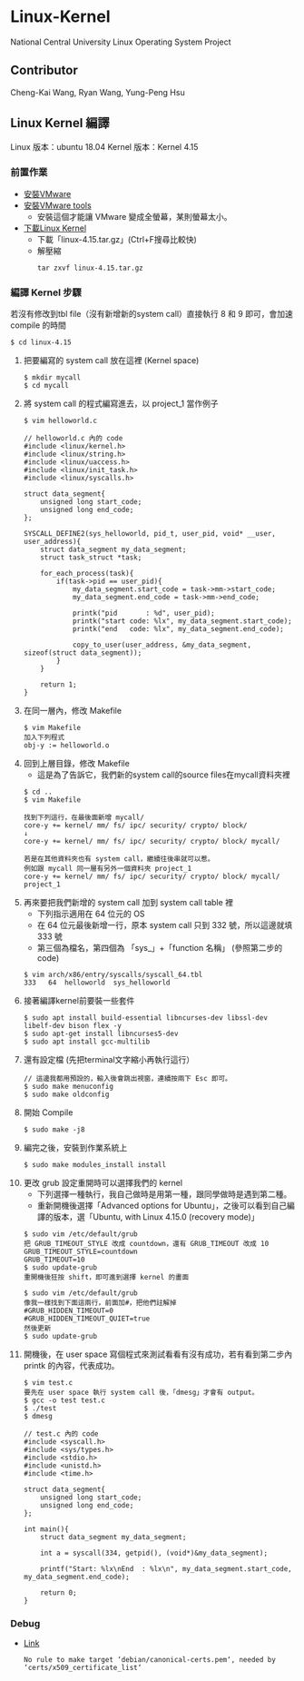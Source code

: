 # Linux-Kernel
National Central University Linux Operating System Project

## Contributor
Cheng-Kai Wang, Ryan Wang, Yung-Peng Hsu




## Linux Kernel 編譯
Linux 版本：ubuntu 18.04
Kernel 版本：Kernel 4.15

### 前置作業
* [安裝VMware](https://blog.xuite.net/yh96301/blog/341981056-VMware+Workstation+16+Player%E5%AE%89%E8%A3%9DUbuntu+20.04%3E)
* [安裝VMware tools](https://www.youtube.com/watch?v=fSOvnlEowLA)
    * 安裝這個才能讓 VMware 變成全螢幕，某則螢幕太小。
* [下載Linux Kernel](http://ftp.ntu.edu.tw/linux/kernel/v4.x/?fbclid=IwAR0fq2e0T60YB54O2xZGouyQ33z4o_kxkmElhdn-y9CqIZnq2bc2lwVIdwk)
    * 下載「linux-4.15.tar.gz」(Ctrl+F搜尋比較快)
    * 解壓縮
        ```
        tar zxvf linux-4.15.tar.gz
        ```

### 編譯 Kernel 步驟
若沒有修改到tbl file（沒有新增新的system call）直接執行 8 和 9 即可，會加速 compile 的時間
```
$ cd linux-4.15
```
1. 把要編寫的 system call 放在這裡 (Kernel space)
    ```
    $ mkdir mycall
    $ cd mycall
    ```
2. 將 system call 的程式編寫進去，以 project_1 當作例子
    ```
    $ vim helloworld.c
    ```
    ```c=
    // helloworld.c 內的 code
    #include <linux/kernel.h>
    #include <linux/string.h>
    #include <linux/uaccess.h>
    #include <linux/init_task.h>
    #include <linux/syscalls.h>

    struct data_segment{
        unsigned long start_code;
        unsigned long end_code;
    };

    SYSCALL_DEFINE2(sys_helloworld, pid_t, user_pid, void* __user, user_address){
        struct data_segment my_data_segment;
        struct task_struct *task;

        for_each_process(task){
            if(task->pid == user_pid){
                my_data_segment.start_code = task->mm->start_code;
                my_data_segment.end_code = task->mm->end_code;

                printk("pid       : %d", user_pid);
                printk("start code: %lx", my_data_segment.start_code);
                printk("end   code: %lx", my_data_segment.end_code);

                copy_to_user(user_address, &my_data_segment, sizeof(struct data_segment));
            }
        }

        return 1;
    }
    ```
3. 在同一層內，修改 Makefile
    ```
    $ vim Makefile
    加入下列程式
    obj-y := helloworld.o
    ```
4. 回到上層目錄，修改 Makefile
    * 這是為了告訴它，我們新的system call的source files在mycall資料夾裡
    ```
    $ cd ..
    $ vim Makefile

    找到下列這行，在最後面新增 mycall/
    core-y += kernel/ mm/ fs/ ipc/ security/ crypto/ block/
    ↓
    core-y += kernel/ mm/ fs/ ipc/ security/ crypto/ block/ mycall/
    
    若是在其他資料夾也有 system call，繼續往後串就可以惹。
    例如跟 mycall 同一層有另外一個資料夾 project_1
    core-y += kernel/ mm/ fs/ ipc/ security/ crypto/ block/ mycall/ project_1
    ```
5. 再來要把我們新增的 system call 加到 system call table 裡
    * 下列指示適用在 64 位元的 OS
    * 在 64 位元最後新增一行，原本 system call 只到 332 號，所以這邊就填 333 號
    * 第三個為檔名，第四個為 「sys_」+「function 名稱」 (參照第二步的 code)
    ```
    $ vim arch/x86/entry/syscalls/syscall_64.tbl
    333   64  helloworld  sys_helloworld
    ```
6. 接著編譯kernel前要裝一些套件
    ```
    $ sudo apt install build-essential libncurses-dev libssl-dev libelf-dev bison flex -y
    $ sudo apt-get install libncurses5-dev
    $ sudo apt install gcc-multilib
    ```
7. 還有設定檔 (先把terminal文字縮小再執行這行）
    ```
    // 這邊我都用預設的，輸入後會跳出視窗，連續按兩下 Esc 即可。
    $ sudo make menuconfig
    $ sudo make oldconfig
    ```
8. 開始 Compile
    ```
    $ sudo make -j8
    ```
9. 編完之後，安裝到作業系統上
    ```
    $ sudo make modules_install install
    ```
10. 更改 grub 設定重開時可以選擇我們的 kernel 
    * 下列選擇一種執行，我自己做時是用第一種，跟同學做時是遇到第二種。
    * 重新開機後選擇「Advanced options for Ubuntu」，之後可以看到自己編譯的版本，選「Ubuntu, with Linux 4.15.0 (recovery mode)」
    ```
    $ sudo vim /etc/default/grub
    把 GRUB_TIMEOUT_STYLE 改成 countdown，還有 GRUB_TIMEOUT 改成 10
    GRUB_TIMEOUT_STYLE=countdown
    GRUB_TIMEOUT=10
    $ sudo update-grub
    重開機後狂按 shift，即可進到選擇 kernel 的畫面
    ```
    ```
    $ sudo vim /etc/default/grub
    像我一樣找到下面這兩行，前面加#，把他們註解掉
    #GRUB_HIDDEN_TIMEOUT=0
    #GRUB_HIDDEN_TIMEOUT_QUIET=true
    然後更新
    $ sudo update-grub
    ```
11. 開機後，在 user space 寫個程式來測試看看有沒有成功，若有看到第二步內 printk 的內容，代表成功。
    ```
    $ vim test.c
    要先在 user space 執行 system call 後，「dmesg」才會有 output。 
    $ gcc -o test test.c
    $ ./test
    $ dmesg
    ```
    ```c=
    // test.c 內的 code
    #include <syscall.h>
    #include <sys/types.h>
    #include <stdio.h>
    #include <unistd.h>
    #include <time.h>

    struct data_segment{
        unsigned long start_code;
        unsigned long end_code;
    };

    int main(){
        struct data_segment my_data_segment;

        int a = syscall(334, getpid(), (void*)&my_data_segment);

        printf("Start: %lx\nEnd  : %lx\n", my_data_segment.start_code, my_data_segment.end_code);

        return 0;
    }
    ```
    
### Debug
* [Link](https://blog.csdn.net/qq_36393978/article/details/118157426?fbclid=IwAR1vWkuHQ9dXaUqxNOKxnZzsMGSHeEc0555KZ6Hbn0ScY2z0sVdhocgC68A)
    ```
    No rule to make target ‘debian/canonical-certs.pem‘, needed by 
    ‘certs/x509_certificate_list‘
    ```
